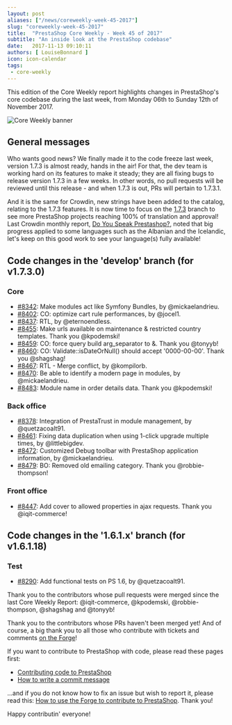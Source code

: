 ```yaml
---
layout: post
aliases: ["/news/coreweekly-week-45-2017"]
slug: "coreweekly-week-45-2017"
title:  "PrestaShop Core Weekly - Week 45 of 2017"
subtitle: "An inside look at the PrestaShop codebase"
date:   2017-11-13 09:10:11
authors: [ LouiseBonnard ]
icon: icon-calendar
tags:
 - core-weekly
---
```


This edition of the Core Weekly report highlights changes in PrestaShop's core codebase during the last week, from Monday 06th to Sunday 12th of November 2017.

![Core Weekly banner](/assets/images/2017/04/core_weekly_banner.jpg)


## General messages

Who wants good news? We finally made it to the code freeze last week, version 1.7.3 is almost ready, hands in the air! For that, the dev team is working hard on its features to make it steady; they are all fixing bugs to release version 1.7.3 in a few weeks. In other words, no pull requests will be reviewed until this release - and when 1.7.3 is out, PRs will pertain to 1.7.3.1.

And it is the same for Crowdin, new strings have been added to the catalog, relating to the 1.7.3 features. It is now time to focus on the [1.7.3](https://crowdin.com/project/prestashop-official) branch to see more PrestaShop projects reaching 100% of translation and approval! Last Crowdin monthly report, [Do You Speak Prestashop?](http://build.prestashop.com/news/do-you-speak-prestashop-october-2017), noted that big progress applied to some languages such as the Albanian and the Icelandic, let's keep on this good work to see your language(s) fully available!


## Code changes in the 'develop' branch (for v1.7.3.0)

### Core

* [#8342](https://github.com/PrestaShop/PrestaShop/pull/8342): Make modules act like Symfony Bundles, by @mickaelandrieu.
* [#8402](https://github.com/PrestaShop/PrestaShop/pull/8402): CO: optimize cart rule performances, by @jocel1.
* [#8437](https://github.com/PrestaShop/PrestaShop/pull/8437): RTL, by @eternoendless.
* [#8455](https://github.com/PrestaShop/PrestaShop/pull/8455): Make urls available on maintenance & restricted country templates. Thank you @kpodemski!
* [#8459](https://github.com/PrestaShop/PrestaShop/pull/8459): CO: force query build arg_separator to &. Thank you @tonyyb!
* [#8460](https://github.com/PrestaShop/PrestaShop/pull/8460): CO: Validate::isDateOrNull() should accept '0000-00-00'. Thank you @shagshag!
* [#8467](https://github.com/PrestaShop/PrestaShop/pull/8467): RTL - Merge conflict, by @kompilorb.
* [#8470](https://github.com/PrestaShop/PrestaShop/pull/8470): Be able to identify a modern page in modules, by @mickaelandrieu.
* [#8483](https://github.com/PrestaShop/PrestaShop/pull/8483): Module name in order details data. Thank you @kpodemski!


### Back office

* [#8378](https://github.com/PrestaShop/PrestaShop/pull/8378): Integration of PrestaTrust in module management, by @quetzacoalt91.
* [#8461](https://github.com/PrestaShop/PrestaShop/pull/8461): Fixing data duplication when using 1-click upgrade multiple times, by @littlebigdev.
* [#8472](https://github.com/PrestaShop/PrestaShop/pull/8472): Customized Debug toolbar with PrestaShop application information, by @mickaelandrieu.
* [#8479](https://github.com/PrestaShop/PrestaShop/pull/8479): BO: Removed old emailing category. Thank you @robbie-thompson!


### Front office

* [#8447](https://github.com/PrestaShop/PrestaShop/pull/8447): Add cover to allowed properties in ajax requests. Thank you @iqit-commerce!


## Code changes in the '1.6.1.x' branch (for v1.6.1.18)

### Test

* [#8290](https://github.com/PrestaShop/PrestaShop/pull/8290): Add functional tests on PS 1.6, by @quetzacoalt91.


Thank you to the contributors whose pull requests were merged since the last Core Weekly Report: @iqit-commerce, @kpodemski, @robbie-thompson, @shagshag and @tonyyb!

Thank you to the contributors whose PRs haven't been merged yet! And of course, a big thank you to all those who contribute with tickets and comments [on the Forge](http://forge.prestashop.com/)!

If you want to contribute to PrestaShop with code, please read these pages first:

 * [Contributing code to PrestaShop](http://doc.prestashop.com/display/PS16/Contributing+code+to+PrestaShop)
 * [How to write a commit message](http://doc.prestashop.com/display/PS16/How+to+write+a+commit+message)

...and if you do not know how to fix an issue but wish to report it, please read this: [How to use the Forge to contribute to PrestaShop](http://doc.prestashop.com/display/PS16/How+to+use+the+Forge+to+contribute+to+PrestaShop). Thank you!

Happy contributin' everyone!
